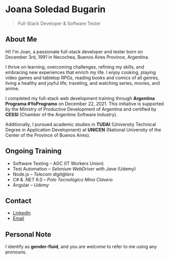 # Joana Soledad Bugarin  
> Full-Stack Developer & Software Tester  

## About Me  
Hi! I'm Joan, a passionate full-stack developer and tester born on December 3rd, 1991 in Necochea, Buenos Aires Province, Argentina.  

I thrive on learning, overcoming challenges, refining my skills, and embracing new experiences that enrich my life. I enjoy cooking, playing video games and tabletop RPGs, reading books and comics of all genres, living a healthy and joyful life, traveling, and watching series, movies, and anime.  

I completed my full-stack web development training through **Argentina Programa #YoProgramo** on December 22, 2021. This initiative is supported by the Ministry of Productive Development of Argentina and certified by **CESSI** (Chamber of the Argentine Software Industry).  

Additionally, I pursued academic studies in **TUDAI** (University Technical Degree in Application Development) at **UNICEN** (National University of the Center of the Province of Buenos Aires).  

## Ongoing Training  
- Software Testing – AGC (IT Workers Union)  
- Test Automation – *Selenium WebDriver with Java* (Udemy)  
- Node.js – *Telecom digit@lers*  
- C# & .NET 6.0 – *Polo Tecnológico Mina Clavero*  
- Angular – *Udemy*  

## Contact  
- [LinkedIn](https://www.linkedin.com/in/joanabugarin/)  
- [Email](mailto:joana.s.bugarin@gmail.com)  

## Personal Note  
I identify as **gender-fluid**, and you are welcome to refer to me using any pronouns.  

